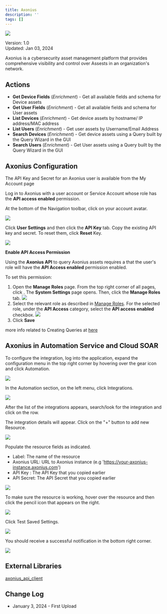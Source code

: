 ```yaml
---
title: Axonius
description: ''
tags: []
---
```


![](/img/platform-services/automation-service/app-central/logos/axonius.png)

Version: 1.0  
Updated: Jan 03, 2024

Axonius is a cybersecurity asset management platform that provides comprehensive visibility and control over Assests in an organization's network.

## Actions

* **Get Device Fields** (*Enrichment*) - Get all available fields and schema for Device assets
* **Get User Fields** (*Enrichment*) - Get all available fields and schema for User assets
* **List Devices** (*Enrichment*) - Get device assets by hostname/ IP address/MAC address
* **List Users** (*Enrichment*) - Get user assets by Username/Email Address
* **Search Devices** (*Enrichment*) - Get device assets using a Query built by the Query Wizard in the GUI
* **Search Users** (*Enrichment*) - Get User assets using a Query built by the Query Wizard in the GUI

## Axonius Configuration

The API Key and Secret for an Axonius user is available from the My Account page

Log in to Axonius with a user account or Service Account whose role has the **API access enabled** permission.

At the bottom of the Navigation toolbar, click on your account avatar.            

![](/img/platform-services/automation-service/app-central/integrations/axonius/axonius-1.png)

Click **User Settings** and then click the **API Key** tab. Copy the existing API key and secret. To reset them, click **Reset** Key.       

![](/img/platform-services/automation-service/app-central/integrations/axonius/axonius-2.png)

**Enable API Access Permission**

Using the **Axonius API** to query Axonius assets requires a that the user's role will have the **API Access enabled** permission enabled.

To set this permission:

1. Open the **Manage Roles** page. From the top right corner of all pages, click . The **System Settings** page opens. Then, click the **Manage Roles** tab.    ![](/img/platform-services/automation-service/app-central/integrations/axonius/axonius-3.png)
2. Select the relevant role as described in [Manage Roles](https://docs.axonius.com/manage-roles). For the selected role, under the **API Access** category, select the **API access enabled** checkbox.     ![](/img/platform-services/automation-service/app-central/integrations/axonius/axonius-4.png)
3. Click **Save**

more info related to Creating Queries at [here](https://docs.axonius.com/docs/query-wizard-and-query-filter)

## Axonius in Automation Service and Cloud SOAR

To configure the integration, log into the application, expand the configuration menu in the top right corner by hovering over the gear icon and click Automation.

![](/img/platform-services/automation-service/app-central/integrations/axonius/axonius-5.png)

In the Automation section, on the left menu, click Integrations.

![](/img/platform-services/automation-service/app-central/integrations/axonius/axonius-6.png)

After the list of the integrations appears, search/look for the integration and click on the row.

The integration details will appear. Click on the "+" button to add new Resource.

![](/img/platform-services/automation-service/app-central/integrations/axonius/axonius-7.png)

Populate the resource fields as indicated.

* Label: The name of the resource
* Axonius URL: URL to Axonius instance (e.g 'https://your-axonius-instance.axonius.com')
* API Key : The API Key that you copied earlier
* API Secret: The API Secret that you copied earlier

![](/img/platform-services/automation-service/app-central/integrations/axonius/axonius-8.png)

To make sure the resource is working, hover over the resource and then click the pencil icon that appears on the right.

![](/img/platform-services/automation-service/app-central/integrations/axonius/axonius-9.png)

Click Test Saved Settings.

![](/img/platform-services/automation-service/app-central/integrations/axonius/axonius-10.png)

You should receive a successful notification in the bottom right corner.

![](/img/platform-services/automation-service/app-central/integrations/axonius/axonius-11.png)

## External Libraries

[axonius\_api\_client](https://github.com/Axonius/axonius_api_client/blob/master/LICENSE)

## Change Log

* January 3, 2024 - First Upload
